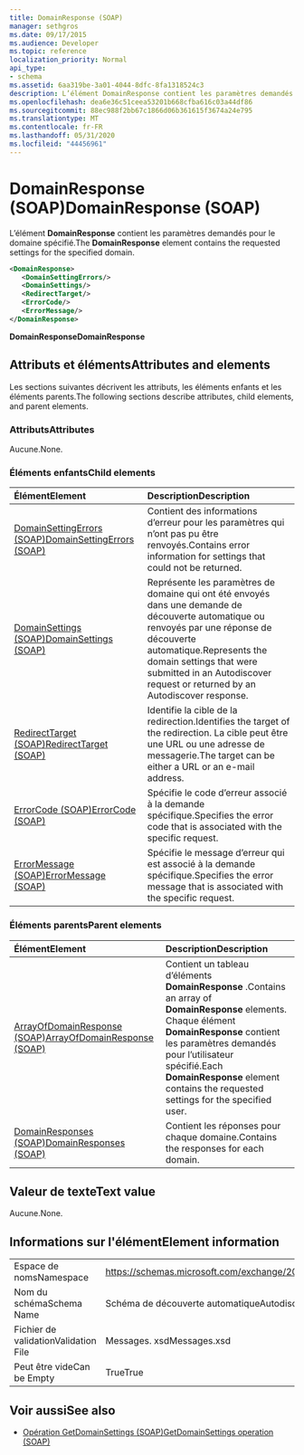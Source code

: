 ```yaml
---
title: DomainResponse (SOAP)
manager: sethgros
ms.date: 09/17/2015
ms.audience: Developer
ms.topic: reference
localization_priority: Normal
api_type:
- schema
ms.assetid: 6aa319be-3a01-4044-8dfc-8fa1318524c3
description: L’élément DomainResponse contient les paramètres demandés pour le domaine spécifié.
ms.openlocfilehash: dea6e36c51ceea53201b668cfba616c03a44df86
ms.sourcegitcommit: 88ec988f2bb67c1866d06b361615f3674a24e795
ms.translationtype: MT
ms.contentlocale: fr-FR
ms.lasthandoff: 05/31/2020
ms.locfileid: "44456961"
---
```

# <a name="domainresponse-soap"></a><span data-ttu-id="aa7cd-103">DomainResponse (SOAP)</span><span class="sxs-lookup"><span data-stu-id="aa7cd-103">DomainResponse (SOAP)</span></span>

<span data-ttu-id="aa7cd-104">L’élément **DomainResponse** contient les paramètres demandés pour le domaine spécifié.</span><span class="sxs-lookup"><span data-stu-id="aa7cd-104">The **DomainResponse** element contains the requested settings for the specified domain.</span></span> 
  
```XML
<DomainResponse>
   <DomainSettingErrors/>
   <DomainSettings/>
   <RedirectTarget/>
   <ErrorCode/>
   <ErrorMessage/>
</DomainResponse>
```

 <span data-ttu-id="aa7cd-105">**DomainResponse**</span><span class="sxs-lookup"><span data-stu-id="aa7cd-105">**DomainResponse**</span></span>
## <a name="attributes-and-elements"></a><span data-ttu-id="aa7cd-106">Attributs et éléments</span><span class="sxs-lookup"><span data-stu-id="aa7cd-106">Attributes and elements</span></span>

<span data-ttu-id="aa7cd-107">Les sections suivantes décrivent les attributs, les éléments enfants et les éléments parents.</span><span class="sxs-lookup"><span data-stu-id="aa7cd-107">The following sections describe attributes, child elements, and parent elements.</span></span>
  
### <a name="attributes"></a><span data-ttu-id="aa7cd-108">Attributs</span><span class="sxs-lookup"><span data-stu-id="aa7cd-108">Attributes</span></span>

<span data-ttu-id="aa7cd-109">Aucune.</span><span class="sxs-lookup"><span data-stu-id="aa7cd-109">None.</span></span>
  
### <a name="child-elements"></a><span data-ttu-id="aa7cd-110">Éléments enfants</span><span class="sxs-lookup"><span data-stu-id="aa7cd-110">Child elements</span></span>

|<span data-ttu-id="aa7cd-111">**Élément**</span><span class="sxs-lookup"><span data-stu-id="aa7cd-111">**Element**</span></span>|<span data-ttu-id="aa7cd-112">**Description**</span><span class="sxs-lookup"><span data-stu-id="aa7cd-112">**Description**</span></span>|
|:-----|:-----|
|[<span data-ttu-id="aa7cd-113">DomainSettingErrors (SOAP)</span><span class="sxs-lookup"><span data-stu-id="aa7cd-113">DomainSettingErrors (SOAP)</span></span>](domainsettingerrors-soap.md) <br/> |<span data-ttu-id="aa7cd-114">Contient des informations d’erreur pour les paramètres qui n’ont pas pu être renvoyés.</span><span class="sxs-lookup"><span data-stu-id="aa7cd-114">Contains error information for settings that could not be returned.</span></span>  <br/> |
|[<span data-ttu-id="aa7cd-115">DomainSettings (SOAP)</span><span class="sxs-lookup"><span data-stu-id="aa7cd-115">DomainSettings (SOAP)</span></span>](domainsettings-soap.md) <br/> |<span data-ttu-id="aa7cd-116">Représente les paramètres de domaine qui ont été envoyés dans une demande de découverte automatique ou renvoyés par une réponse de découverte automatique.</span><span class="sxs-lookup"><span data-stu-id="aa7cd-116">Represents the domain settings that were submitted in an Autodiscover request or returned by an Autodiscover response.</span></span>  <br/> |
|[<span data-ttu-id="aa7cd-117">RedirectTarget (SOAP)</span><span class="sxs-lookup"><span data-stu-id="aa7cd-117">RedirectTarget (SOAP)</span></span>](redirecttarget-soap.md) <br/> |<span data-ttu-id="aa7cd-118">Identifie la cible de la redirection.</span><span class="sxs-lookup"><span data-stu-id="aa7cd-118">Identifies the target of the redirection.</span></span> <span data-ttu-id="aa7cd-119">La cible peut être une URL ou une adresse de messagerie.</span><span class="sxs-lookup"><span data-stu-id="aa7cd-119">The target can be either a URL or an e-mail address.</span></span>  <br/> |
|[<span data-ttu-id="aa7cd-120">ErrorCode (SOAP)</span><span class="sxs-lookup"><span data-stu-id="aa7cd-120">ErrorCode (SOAP)</span></span>](errorcode-soap.md) <br/> |<span data-ttu-id="aa7cd-121">Spécifie le code d’erreur associé à la demande spécifique.</span><span class="sxs-lookup"><span data-stu-id="aa7cd-121">Specifies the error code that is associated with the specific request.</span></span>  <br/> |
|[<span data-ttu-id="aa7cd-122">ErrorMessage (SOAP)</span><span class="sxs-lookup"><span data-stu-id="aa7cd-122">ErrorMessage (SOAP)</span></span>](errormessage-soap.md) <br/> |<span data-ttu-id="aa7cd-123">Spécifie le message d’erreur qui est associé à la demande spécifique.</span><span class="sxs-lookup"><span data-stu-id="aa7cd-123">Specifies the error message that is associated with the specific request.</span></span>  <br/> |
   
### <a name="parent-elements"></a><span data-ttu-id="aa7cd-124">Éléments parents</span><span class="sxs-lookup"><span data-stu-id="aa7cd-124">Parent elements</span></span>

|<span data-ttu-id="aa7cd-125">**Élément**</span><span class="sxs-lookup"><span data-stu-id="aa7cd-125">**Element**</span></span>|<span data-ttu-id="aa7cd-126">**Description**</span><span class="sxs-lookup"><span data-stu-id="aa7cd-126">**Description**</span></span>|
|:-----|:-----|
|[<span data-ttu-id="aa7cd-127">ArrayOfDomainResponse (SOAP)</span><span class="sxs-lookup"><span data-stu-id="aa7cd-127">ArrayOfDomainResponse (SOAP)</span></span>](arrayofdomainresponse-soap.md) <br/> |<span data-ttu-id="aa7cd-128">Contient un tableau d’éléments **DomainResponse** .</span><span class="sxs-lookup"><span data-stu-id="aa7cd-128">Contains an array of **DomainResponse** elements.</span></span> <span data-ttu-id="aa7cd-129">Chaque élément **DomainResponse** contient les paramètres demandés pour l’utilisateur spécifié.</span><span class="sxs-lookup"><span data-stu-id="aa7cd-129">Each **DomainResponse** element contains the requested settings for the specified user.</span></span>  <br/> |
|[<span data-ttu-id="aa7cd-130">DomainResponses (SOAP)</span><span class="sxs-lookup"><span data-stu-id="aa7cd-130">DomainResponses (SOAP)</span></span>](domainresponses-soap.md) <br/> |<span data-ttu-id="aa7cd-131">Contient les réponses pour chaque domaine.</span><span class="sxs-lookup"><span data-stu-id="aa7cd-131">Contains the responses for each domain.</span></span>  <br/> |
   
## <a name="text-value"></a><span data-ttu-id="aa7cd-132">Valeur de texte</span><span class="sxs-lookup"><span data-stu-id="aa7cd-132">Text value</span></span>

<span data-ttu-id="aa7cd-133">Aucune.</span><span class="sxs-lookup"><span data-stu-id="aa7cd-133">None.</span></span>
  
## <a name="element-information"></a><span data-ttu-id="aa7cd-134">Informations sur l'élément</span><span class="sxs-lookup"><span data-stu-id="aa7cd-134">Element information</span></span>

|||
|:-----|:-----|
|<span data-ttu-id="aa7cd-135">Espace de noms</span><span class="sxs-lookup"><span data-stu-id="aa7cd-135">Namespace</span></span>  <br/> |https://schemas.microsoft.com/exchange/2010/Autodiscover  <br/> |
|<span data-ttu-id="aa7cd-136">Nom du schéma</span><span class="sxs-lookup"><span data-stu-id="aa7cd-136">Schema Name</span></span>  <br/> |<span data-ttu-id="aa7cd-137">Schéma de découverte automatique</span><span class="sxs-lookup"><span data-stu-id="aa7cd-137">Autodiscover schema</span></span>  <br/> |
|<span data-ttu-id="aa7cd-138">Fichier de validation</span><span class="sxs-lookup"><span data-stu-id="aa7cd-138">Validation File</span></span>  <br/> |<span data-ttu-id="aa7cd-139">Messages. xsd</span><span class="sxs-lookup"><span data-stu-id="aa7cd-139">Messages.xsd</span></span>  <br/> |
|<span data-ttu-id="aa7cd-140">Peut être vide</span><span class="sxs-lookup"><span data-stu-id="aa7cd-140">Can be Empty</span></span>  <br/> |<span data-ttu-id="aa7cd-141">True</span><span class="sxs-lookup"><span data-stu-id="aa7cd-141">True</span></span>  <br/> |
   
## <a name="see-also"></a><span data-ttu-id="aa7cd-142">Voir aussi</span><span class="sxs-lookup"><span data-stu-id="aa7cd-142">See also</span></span>

- [<span data-ttu-id="aa7cd-143">Opération GetDomainSettings (SOAP)</span><span class="sxs-lookup"><span data-stu-id="aa7cd-143">GetDomainSettings operation (SOAP)</span></span>](getdomainsettings-operation-soap.md)

